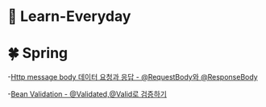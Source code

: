 # 📖 Learn-Everyday

# 🍀 Spring

-[Http message body 데이터 요청과 응답 - @RequestBody와 @ResponseBody](https://dailydebug.tistory.com/112)

-[Bean Validation - @Validated,@Valid로 검증하기](https://dailydebug.tistory.com/113)
